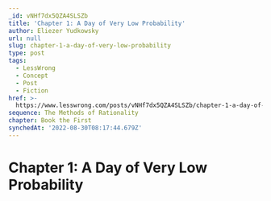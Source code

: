 ```yaml
---
_id: vNHf7dx5QZA4SLSZb
title: 'Chapter 1: A Day of Very Low Probability'
author: Eliezer Yudkowsky
url: null
slug: chapter-1-a-day-of-very-low-probability
type: post
tags:
  - LessWrong
  - Concept
  - Post
  - Fiction
href: >-
  https://www.lesswrong.com/posts/vNHf7dx5QZA4SLSZb/chapter-1-a-day-of-very-low-probability
sequence: The Methods of Rationality
chapter: Book the First
synchedAt: '2022-08-30T08:17:44.679Z'
---
```


# Chapter 1: A Day of Very Low Probability
